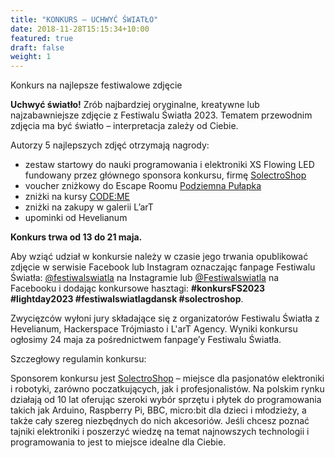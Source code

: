 ```yaml
---
title: "KONKURS – UCHWYĆ ŚWIATŁO"
date: 2018-11-28T15:15:34+10:00
featured: true
draft: false
weight: 1
---
```


Konkurs na najlepsze festiwalowe zdjęcie

**Uchwyć światło!** Zrób najbardziej oryginalne, kreatywne lub najzabawniejsze zdjęcie z Festiwalu Światła 2023. Tematem przewodnim zdjęcia ma być światło – interpretacja zależy od Ciebie.

Autorzy 5 najlepszych zdjęć otrzymają nagrody:

- zestaw startowy do nauki programowania i elektroniki XS Flowing LED fundowany przez głównego sponsora konkursu, firmę [SolectroShop](https://solectroshop.com/pl/)
- voucher zniżkowy do Escape Roomu [Podziemna Pułapka](http://podziemnapulapka.pl/)
- zniżki na kursy [CODE:ME](https://codeme.pl/)
- zniżki na zakupy w galerii L’arT
- upominki od Hevelianum

**Konkurs trwa od 13 do 21 maja.**

Aby wziąć udział w konkursie należy w czasie jego trwania opublikować zdjęcie w serwisie Facebook lub Instagram oznaczając fanpage Festiwalu Światła: [@festiwalswiatla](https://www.instagram.com/festiwalswiatla/) na Instagramie lub [@Festiwalswiatla](https://www.facebook.com/Festiwalswiatla/) na Facebooku i dodając konkursowe hasztagi: **#konkursFS2023 #lightday2023 #festiwalswiatlagdansk #solectroshop**.

Zwycięzców wyłoni jury składające się z organizatorów Festiwalu Światła z Hevelianum, Hackerspace Trójmiasto i  L'arT Agency. Wyniki konkursu ogłosimy 24 maja za pośrednictwem fanpage’y Festiwalu Światła.
 
Szczegłowy regulamin konkursu:


Sponsorem konkursu jest [SolectroShop](https://solectroshop.com/pl/) – miejsce dla pasjonatów elektroniki i robotyki, zarówno poczatkujących, jak i profesjonalistów. Na polskim rynku działają od 10 lat oferując szeroki wybór sprzętu i płytek do programowania takich jak Arduino, Raspberry Pi, BBC, micro:bit dla dzieci i młodzieży, a także cały szereg niezbędnych do nich akcesoriów. Jeśli chcesz poznać tajniki elektroniki i poszerzyć wiedzę na temat najnowszych technologii i programowania to jest to miejsce idealne dla Ciebie.